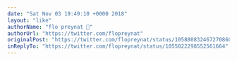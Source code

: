 ```yaml
---
date: "Sat Nov 03 19:49:10 +0000 2018"
layout: "like"
authorName: "flo preynat 🤘"
authorUrl: "https://twitter.com/flopreynat"
originalPost: "https://twitter.com/flopreynat/status/1058808324672708608"
inReplyTo: "https://twitter.com/flopreynat/status/1055022298552561664"
---
```

